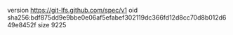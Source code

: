 version https://git-lfs.github.com/spec/v1
oid sha256:bdf875dd9e9bbe0e06af5efabef302119dc366fd12d8cc70d8b012d649e8452f
size 9225
